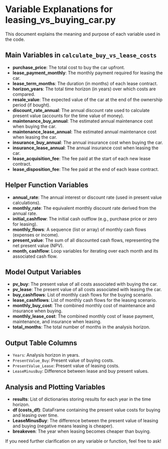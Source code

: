 # Variable Explanations for leasing_vs_buying_car.py

This document explains the meaning and purpose of each variable used in the code.

## Main Variables in `calculate_buy_vs_lease_costs`

- **purchase_price**: The total cost to buy the car upfront.
- **lease_payment_monthly**: The monthly payment required for leasing the car.
- **lease_term_months**: The duration (in months) of each lease contract.
- **horizon_years**: The total time horizon (in years) over which costs are compared.
- **resale_value**: The expected value of the car at the end of the ownership period (if bought).
- **discount_rate_annual**: The annual discount rate used to calculate present value (accounts for the time value of money).
- **maintenance_buy_annual**: The estimated annual maintenance cost when buying the car.
- **maintenance_lease_annual**: The estimated annual maintenance cost when leasing the car.
- **insurance_buy_annual**: The annual insurance cost when buying the car.
- **insurance_lease_annual**: The annual insurance cost when leasing the car.
- **lease_acquisition_fee**: The fee paid at the start of each new lease contract.
- **lease_disposition_fee**: The fee paid at the end of each lease contract.

## Helper Function Variables

- **annual_rate**: The annual interest or discount rate (used in present value calculations).
- **monthly_rate**: The equivalent monthly discount rate derived from the annual rate.
- **initial_cashflow**: The initial cash outflow (e.g., purchase price or zero for leasing).
- **monthly_flows**: A sequence (list or array) of monthly cash flows (expenses or income).
- **present_value**: The sum of all discounted cash flows, representing the net present value (NPV).
- **month, cashflow**: Loop variables for iterating over each month and its associated cash flow.

## Model Output Variables

- **pv_buy**: The present value of all costs associated with buying the car.
- **pv_lease**: The present value of all costs associated with leasing the car.
- **buy_cashflows**: List of monthly cash flows for the buying scenario.
- **lease_cashflows**: List of monthly cash flows for the leasing scenario.
- **monthly_buy_cost**: The combined monthly cost of maintenance and insurance when buying.
- **monthly_lease_cost**: The combined monthly cost of lease payment, maintenance, and insurance when leasing.
- **total_months**: The total number of months in the analysis horizon.

## Output Table Columns

- `Years`: Analysis horizon in years.
- `PresentValue_Buy`: Present value of buying costs.
- `PresentValue_Lease`: Present value of leasing costs.
- `LeaseMinusBuy`: Difference between lease and buy present values.

## Analysis and Plotting Variables

- **results**: List of dictionaries storing results for each year in the time horizon.
- **df (costs_df)**: DataFrame containing the present value costs for buying and leasing over time.
- **LeaseMinusBuy**: The difference between the present value of leasing and buying (negative means leasing is cheaper).
- **breakeven**: The year when leasing becomes cheaper than buying.

If you need further clarification on any variable or function, feel free to ask!
